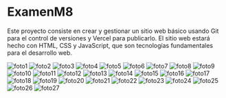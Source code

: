 # ExamenM8

Este proyecto consiste en crear y gestionar un sitio web básico usando 
Git para el control de versiones y Vercel para publicarlo. 
El sitio web estará hecho con HTML, CSS y JavaScript, que son tecnologías 
fundamentales para el desarrollo web.


![foto1](./fotos/1.png)
![foto2](./fotos/2.png)
![foto3](./fotos/3.png)
![foto4](./fotos/4.png)
![foto5](./fotos/5.png)
![foto6](./fotos/6.png)
![foto7](./fotos/7.png)
![foto8](./fotos/8.png)
![foto9](./fotos/9.png)
![foto10](./fotos/10.png)
![foto11](./fotos/11.png)
![foto12](./fotos/12.png)
![foto13](./fotos/13.png)
![foto14](./fotos/14.png)
![foto15](./fotos/15.png)
![foto16](./fotos/16.png)
![foto17](./fotos/17.png)
![foto18](./fotos/18.png)
![foto19](./fotos/19.png)
![foto20](./fotos/20.png)
![foto21](./fotos/21.png)
![foto22](./fotos/22.png)
![foto23](./fotos/23.png)
![foto24](./fotos/24.png)
![foto25](./fotos/25.png)
![foto26](./fotos/26.png)
![foto27](./fotos/27.png)

